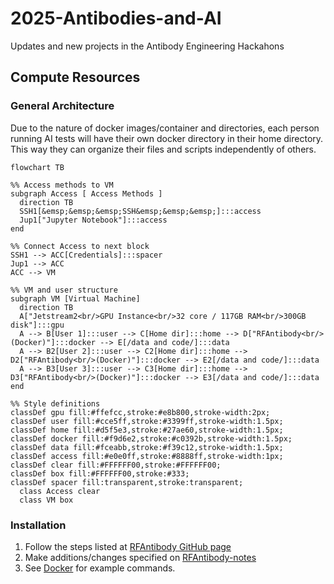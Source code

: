 # 2025-Antibodies-and-AI
Updates and new projects in the Antibody Engineering Hackahons

## Compute Resources
### General Architecture

Due to the nature of docker images/container and directories, each person running AI tests will have their own docker directory in their home directory. This way they can organize their files and scripts independently of others. 

```mermaid
flowchart TB

%% Access methods to VM
subgraph Access [ Access Methods ]
  direction TB
  SSH1[&emsp;&emsp;&emsp;SSH&emsp;&emsp;&emsp;]:::access
  Jup1["Jupyter Notebook"]:::access
end

%% Connect Access to next block
SSH1 --> ACC[Credentials]:::spacer
Jup1 --> ACC
ACC --> VM

%% VM and user structure
subgraph VM [Virtual Machine]
  direction TB
  A["Jetstream2<br/>GPU Instance<br/>32 core / 117GB RAM<br/>300GB disk"]:::gpu
  A --> B[User 1]:::user --> C[Home dir]:::home --> D["RFAntibody<br/>(Docker)"]:::docker --> E[/data and code/]:::data
  A --> B2[User 2]:::user --> C2[Home dir]:::home --> D2["RFAntibody<br/>(Docker)"]:::docker --> E2[/data and code/]:::data
  A --> B3[User 3]:::user --> C3[Home dir]:::home --> D3["RFAntibody<br/>(Docker)"]:::docker --> E3[/data and code/]:::data
end

%% Style definitions
classDef gpu fill:#ffefcc,stroke:#e8b800,stroke-width:2px;
classDef user fill:#cce5ff,stroke:#3399ff,stroke-width:1.5px;
classDef home fill:#d5f5e3,stroke:#27ae60,stroke-width:1.5px;
classDef docker fill:#f9d6e2,stroke:#c0392b,stroke-width:1.5px;
classDef data fill:#fceabb,stroke:#f39c12,stroke-width:1.5px;
classDef access fill:#e0e0ff,stroke:#8888ff,stroke-width:1px;
classDef clear fill:#FFFFFF00,stroke:#FFFFFF00;
classDef box fill:#FFFFFF00,stroke:#333;
classDef spacer fill:transparent,stroke:transparent;
  class Access clear
  class VM box
```


### Installation
1. Follow the steps listed at [RFAntibody GitHub page](https://github.com/RosettaCommons/RFantibody)
2. Make additions/changes specified on [RFAntibody-notes](RFAntibody-notes.md#rfantibody-issues)
3. See [Docker](RFAntibody-notes.md#docker) for example commands.







